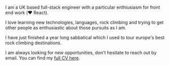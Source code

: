 I am a UK based full-stack engineer with a particular enthiusiasm for front end work (❤️ React).

I love learning new technologies, languages, rock climbing and trying to get other people as enthusiastic about those pursuits as I am.

I have just finished a year long sabbatical which I used to tour europe's best rock climbing destinations.

I am always looking for new opportunities, don't hesitate to reach out by email. You can find my [full CV here](/cv).


